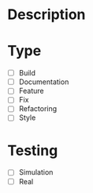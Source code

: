 # Description


# Type
- [ ] Build
- [ ] Documentation
- [ ] Feature
- [ ] Fix
- [ ] Refactoring
- [ ] Style

# Testing
- [ ] Simulation 
- [ ] Real
